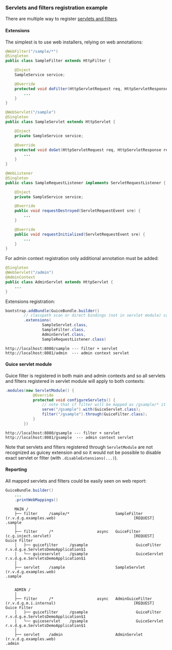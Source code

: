 ### Servlets and filters registration example

There are multiple way to register [servlets and filters](http://xvik.github.io/dropwizard-guicey/5.0.0/guide/web/).

#### Extensions

The simplest is to use web installers, relying on web annotations:

```java
@WebFilter("/sample/*")
@Singleton
public class SampleFilter extends HttpFilter {

    @Inject
    SampleService service;

    @Override
    protected void doFilter(HttpServletRequest req, HttpServletResponse res, FilterChain chain) throws IOException, ServletException {
        ...
    }
}
```  


```java
@WebServlet("/sample")
@Singleton
public class SampleServlet extends HttpServlet {

    @Inject
    private SampleService service;

    @Override
    protected void doGet(HttpServletRequest req, HttpServletResponse resp) throws ServletException, IOException {
        ...
    }
}
```

```java
@WebListener
@Singleton
public class SampleRequestListener implements ServletRequestListener {

    @Inject
    private SampleService service;

    @Override
    public void requestDestroyed(ServletRequestEvent sre) {
        ...
    }

    @Override
    public void requestInitialized(ServletRequestEvent sre) {
        ...
    }
}
```  

For admin context registration only additional annotation must be added:

```java
@Singleton
@WebServlet("/admin")
@AdminContext
public class AdminServlet extends HttpServlet {
    ...
}
```

Extensions registration:

```java
bootstrap.addBundle(GuiceBundle.builder()
        // classpath scan or direct bindings (not in servlet module) could be used for registration instead
        .extensions(
                SampleServlet.class,
                SampleFilter.class,
                AdminServlet.class,
                SampleRequestListener.class)
```       

```
http://localhost:8080/sample --- filter + servlet
http://localhost:8081/admin  --- admin context servlet
```  

#### Guice servlet module

Guice filter is registered in both main and admin contexts and so all servlets and filters
registered in servlet module will apply to both contexts:

```java
.modules(new ServletModule() {
            @Override
            protected void configureServlets() {
                // note that if filter will be mapped as /gsample/* it will not apply to servlet call
                serve("/gsample").with(GuiceServlet.class);
                filter("/gsample").through(GuiceFilter.class);
            }
        })
```    

```
http://localhost:8080/gsample --- filter + servlet
http://localhost:8081/gsample  --- admin context servlet
```    

Note that servlets and filters registered through `ServletModule` are not recognized 
as guicey extension and so it would not be possible to disable exact servlet or filter 
(with `.disableExtensions(...)`). 

#### Reporting

All mapped servlets and filters could be easily seen on web report:

```java
GuiceBundle.builder()
    ...
    .printWebMappings()
```            

```
    MAIN /
    ├── filter     /sample/*                    SampleFilter                 (r.v.d.g.examples.web)                                  [REQUEST]       .sample
    │   
    ├── filter     /*                   async   GuiceFilter                  (c.g.inject.servlet)                                    [REQUEST]       Guice Filter
    │   ├── guicefilter     /gsample                     GuiceFilter                    r.v.d.g.e.ServletsDemoApplication$1
    │   └── guiceservlet    /gsample                     GuiceServlet                   r.v.d.g.e.ServletsDemoApplication$1
    │   
    ├── servlet    /sample                      SampleServlet                (r.v.d.g.examples.web)                                                  .sample


    ADMIN /
    │   
    ├── filter     /*                   async   AdminGuiceFilter             (r.v.d.g.m.i.internal)                                  [REQUEST]       Guice Filter
    │   ├── guicefilter     /gsample                     GuiceFilter                    r.v.d.g.e.ServletsDemoApplication$1
    │   └── guiceservlet    /gsample                     GuiceServlet                   r.v.d.g.e.ServletsDemoApplication$1
    │   
    ├── servlet    /admin                       AdminServlet                 (r.v.d.g.examples.web)                                                  .admin

```